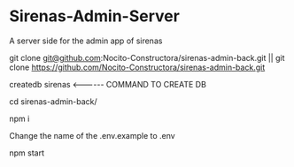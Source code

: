 # Sirenas-Admin-Server
A server side for the admin app of sirenas

git clone git@github.com:Nocito-Constructora/sirenas-admin-back.git 
||
git clone https://github.com/Nocito-Constructora/sirenas-admin-back.git

createdb sirenas   <------    COMMAND TO CREATE DB

cd sirenas-admin-back/

npm i

Change the name of the .env.example to .env

npm start

